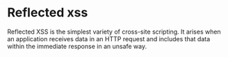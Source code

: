 # Reflected xss

Reflected XSS is the simplest variety of cross-site scripting. It arises when an application receives data in an HTTP request and includes that data within the immediate response in an unsafe way.
